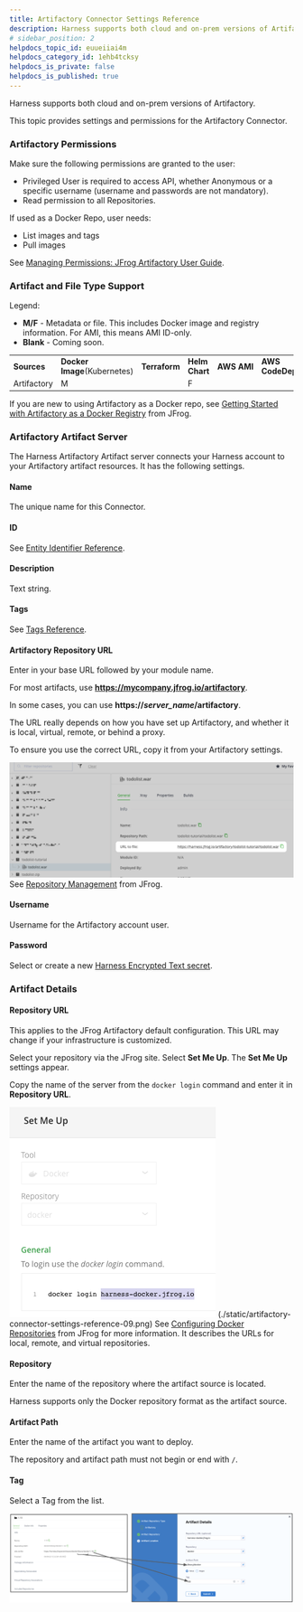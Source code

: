 ```yaml
---
title: Artifactory Connector Settings Reference
description: Harness supports both cloud and on-prem versions of Artifactory. This topic provides settings and permissions for the Artifactory Connector. Artifactory Permissions. Make sure the following permissio…
# sidebar_position: 2
helpdocs_topic_id: euueiiai4m
helpdocs_category_id: 1ehb4tcksy
helpdocs_is_private: false
helpdocs_is_published: true
---
```


Harness supports both cloud and on-prem versions of Artifactory.

This topic provides settings and permissions for the Artifactory Connector.

### Artifactory Permissions

Make sure the following permissions are granted to the user:

* Privileged User is required to access API, whether Anonymous or a specific username (username and passwords are not mandatory).
* Read permission to all Repositories.

If used as a Docker Repo, user needs:

* List images and tags
* Pull images

See [Managing Permissions: JFrog Artifactory User Guide](https://www.jfrog.com/confluence/display/RTF/Managing+Permissions).

### Artifact and File Type Support

Legend:

* **M/F** - Metadata or file. This includes Docker image and registry information. For AMI, this means AMI ID-only.
* **Blank** - Coming soon.



|  |  |  |  |  |  |  |  |  |  |  |  |  |  |
| --- | --- | --- | --- | --- | --- | --- | --- | --- | --- | --- | --- | --- | --- |
| **Sources** | **Docker Image**(Kubernetes) | **Terraform** | **Helm Chart** | **AWS** **AMI** | **AWS CodeDeploy** | **AWS Lambda** | **JAR** | **RPM** | **TAR** | **WAR** | **ZIP** | **Tanzu** (**PCF)** | **IIS** |
| Artifactory | M |  | F |  |  |  |  |  |  |  | **F** |  |  |

If you are new to using Artifactory as a Docker repo, see [Getting Started with Artifactory as a Docker Registry](https://www.jfrog.com/confluence/display/RTF6X/Getting+Started+with+Artifactory+as+a+Docker+Registry) from JFrog.

### Artifactory Artifact Server

The Harness Artifactory Artifact server connects your Harness account to your Artifactory artifact resources. It has the following settings.

#### Name

The unique name for this Connector.

#### ID

See [Entity Identifier Reference](../../20_References/entity-identifier-reference.md).

#### Description

Text string.

#### Tags

See [Tags Reference](../../20_References/tags-reference.md).

#### Artifactory Repository URL

Enter in your base URL followed by your module name.

For most artifacts, use **https://mycompany.jfrog.io/artifactory**.

In some cases, you can use **https://*****server\_name*****/artifactory**.

The URL really depends on how you have set up Artifactory, and whether it is local, virtual, remote, or behind a proxy.

To ensure you use the correct URL, copy it from your Artifactory settings.

![](./static/artifactory-connector-settings-reference-08.png)
See [Repository Management](https://www.jfrog.com/confluence/display/JFROG/Repository+Management) from JFrog.

#### Username

Username for the Artifactory account user.

#### Password

Select or create a new [Harness Encrypted Text secret](../../6_Security/2-add-use-text-secrets.md).

### Artifact Details

#### Repository URL

This applies to the JFrog Artifactory default configuration. This URL may change if your infrastructure is customized.

Select your repository via the JFrog site. Select **Set Me Up**. The **Set Me Up** settings appear.

Copy the name of the server from the `docker login` command and enter it in **Repository URL**.

![](./static/artifactory-connector-settings-reference-09.png)
(./static/artifactory-connector-settings-reference-09.png)
See [Configuring Docker Repositories](https://www.jfrog.com/confluence/display/RTF/Docker+Registry#DockerRegistry-ConfiguringDockerRepositories) from JFrog for more information. It describes the URLs for local, remote, and virtual repositories.

#### Repository

Enter the name of the repository where the artifact source is located.

Harness supports only the Docker repository format as the artifact source.

#### Artifact Path

Enter the name of the artifact you want to deploy.

The repository and artifact path must not begin or end with `/`.

#### Tag

Select a Tag from the list.

![](./static/artifactory-connector-settings-reference-11.png)